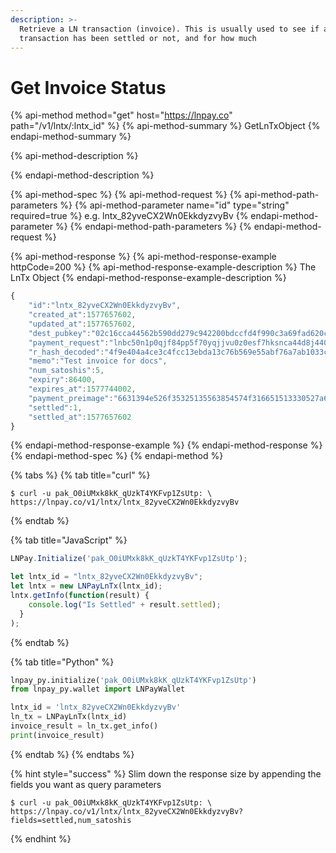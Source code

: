 ```yaml
---
description: >-
  Retrieve a LN transaction (invoice). This is usually used to see if a
  transaction has been settled or not, and for how much
---
```


# Get Invoice Status

{% api-method method="get" host="https://lnpay.co" path="/v1/lntx/:lntx\_id" %}
{% api-method-summary %}
GetLnTxObject
{% endapi-method-summary %}

{% api-method-description %}

{% endapi-method-description %}

{% api-method-spec %}
{% api-method-request %}
{% api-method-path-parameters %}
{% api-method-parameter name="id" type="string" required=true %}
e.g. lntx\_82yveCX2Wn0EkkdyzvyBv
{% endapi-method-parameter %}
{% endapi-method-path-parameters %}
{% endapi-method-request %}

{% api-method-response %}
{% api-method-response-example httpCode=200 %}
{% api-method-response-example-description %}
The LnTx Object
{% endapi-method-response-example-description %}

```javascript
{
    "id":"lntx_82yveCX2Wn0EkkdyzvyBv",
    "created_at":1577657602,
    "updated_at":1577657602,
    "dest_pubkey":"02c16cca44562b590dd279c942200bdccfd4f990c3a69fad620c10ef2f8228eaff",
    "payment_request":"lnbc50n1p0qjf84pp5f70yqjjvu0z0esf7hksnca44d8j440mk5743qv70ku6jy9ewj8eqdpz23jhxapqd9h8vmmfvdjjqen0wgsxgmmrwvxqyz5vqcqzyssp583w0tugt4scyek2dat72p389lau0j8u9t5qnep29y0c32hyfn8rqrzjqt0pr36g7ke9elfvaqq3wmfey6laun0z8v0lg0nf9fdhdncxsp0y5zxkp5qqnsgqqqqqqquyqqqqqksqrc9qy9qsqzmvy83s8np7yrlqs98ge90tj3wwhfawjtq3cewv4vavmq0p5c4anhkm2aeyzjcvycttfgzwtak7nrrk6e3m3td8g4t8ha06uzzare4cqqne839",
    "r_hash_decoded":"4f9e404a4ce3c4fcc13ebda13c76b569e55abf76a7ab1033cfb73522172e91f2",
    "memo":"Test invoice for docs",
    "num_satoshis":5,
    "expiry":86400,
    "expires_at":1577744002,
    "payment_preimage":"6631394e526f35325135563854574f316651513330527a6e4e47315630795147662f7066466e4276664a773d",
    "settled":1,
    "settled_at":1577657602
}
```
{% endapi-method-response-example %}
{% endapi-method-response %}
{% endapi-method-spec %}
{% endapi-method %}

{% tabs %}
{% tab title="curl" %}
```text
$ curl -u pak_O0iUMxk8kK_qUzkT4YKFvp1ZsUtp: \
https://lnpay.co/v1/lntx/lntx_82yveCX2Wn0EkkdyzvyBv
```
{% endtab %}

{% tab title="JavaScript" %}
```javascript
LNPay.Initialize('pak_O0iUMxk8kK_qUzkT4YKFvp1ZsUtp');

let lntx_id = "lntx_82yveCX2Wn0EkkdyzvyBv";
let lntx = new LNPayLnTx(lntx_id);
lntx.getInfo(function(result) {
    console.log("Is Settled" + result.settled);
  }
);
```
{% endtab %}

{% tab title="Python" %}
```python
lnpay_py.initialize('pak_O0iUMxk8kK_qUzkT4YKFvp1ZsUtp')
from lnpay_py.wallet import LNPayWallet

lntx_id = 'lntx_82yveCX2Wn0EkkdyzvyBv'
ln_tx = LNPayLnTx(lntx_id)
invoice_result = ln_tx.get_info()
print(invoice_result)
```
{% endtab %}
{% endtabs %}

{% hint style="success" %}
Slim down the response size by appending the fields you want as query parameters

```text
$ curl -u pak_O0iUMxk8kK_qUzkT4YKFvp1ZsUtp: \
https://lnpay.co/v1/lntx/lntx_82yveCX2Wn0EkkdyzvyBv?fields=settled,num_satoshis
```
{% endhint %}



